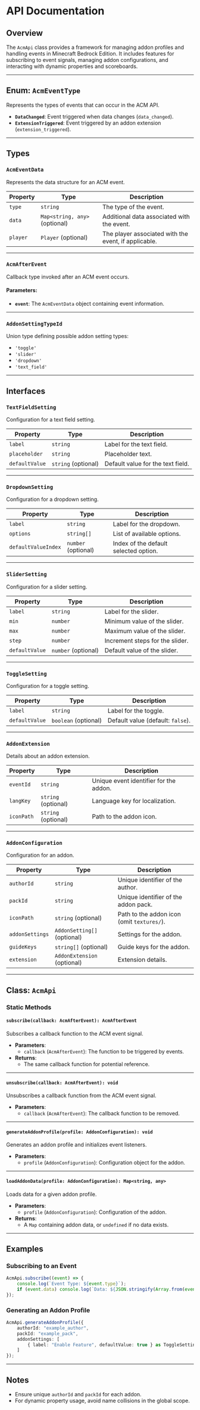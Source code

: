 # API Documentation

## Overview

The `AcmApi` class provides a framework for managing addon profiles and handling events in Minecraft Bedrock Edition. It includes features for subscribing to event signals, managing addon configurations, and interacting with dynamic properties and scoreboards.

---

## Enum: `AcmEventType`

Represents the types of events that can occur in the ACM API.

- **`DataChanged`**: Event triggered when data changes (`data_changed`).
- **`ExtensionTriggered`**: Event triggered by an addon extension (`extension_triggered`).

---

## Types

### `AcmEventData`

Represents the data structure for an ACM event.

| Property    | Type                       | Description                                            |
|-------------|----------------------------|--------------------------------------------------------|
| `type`      | `string`                   | The type of the event.                                 |
| `data`      | `Map<string, any>` (optional) | Additional data associated with the event.            |
| `player`    | `Player` (optional)        | The player associated with the event, if applicable.  |

---

### `AcmAfterEvent`

Callback type invoked after an ACM event occurs.

#### Parameters:
- **`event`**: The `AcmEventData` object containing event information.

---

### `AddonSettingTypeId`

Union type defining possible addon setting types:
- `'toggle'`
- `'slider'`
- `'dropdown'`
- `'text_field'`

---

## Interfaces

### `TextFieldSetting`

Configuration for a text field setting.

| Property        | Type     | Description                                    |
|------------------|----------|------------------------------------------------|
| `label`         | `string` | Label for the text field.                      |
| `placeholder`   | `string` | Placeholder text.                              |
| `defaultValue`  | `string` (optional) | Default value for the text field.    |

---

### `DropdownSetting`

Configuration for a dropdown setting.

| Property           | Type           | Description                                        |
|---------------------|----------------|----------------------------------------------------|
| `label`            | `string`      | Label for the dropdown.                           |
| `options`          | `string[]`    | List of available options.                        |
| `defaultValueIndex` | `number` (optional) | Index of the default selected option.       |

---

### `SliderSetting`

Configuration for a slider setting.

| Property       | Type      | Description                                      |
|-----------------|-----------|--------------------------------------------------|
| `label`        | `string`  | Label for the slider.                            |
| `min`          | `number`  | Minimum value of the slider.                     |
| `max`          | `number`  | Maximum value of the slider.                     |
| `step`         | `number`  | Increment steps for the slider.                  |
| `defaultValue` | `number` (optional) | Default value of the slider.           |

---

### `ToggleSetting`

Configuration for a toggle setting.

| Property       | Type      | Description                                     |
|-----------------|-----------|-------------------------------------------------|
| `label`        | `string`  | Label for the toggle.                           |
| `defaultValue` | `boolean` (optional) | Default value (default: `false`). |

---

### `AddonExtension`

Details about an addon extension.

| Property    | Type     | Description                                    |
|-------------|----------|------------------------------------------------|
| `eventId`   | `string` | Unique event identifier for the addon.         |
| `langKey`   | `string` (optional) | Language key for localization.       |
| `iconPath`  | `string` (optional) | Path to the addon icon.             |

---

### `AddonConfiguration`

Configuration for an addon.

| Property       | Type               | Description                                    |
|-----------------|--------------------|------------------------------------------------|
| `authorId`     | `string`           | Unique identifier of the author.              |
| `packId`       | `string`           | Unique identifier of the addon pack.          |
| `iconPath`     | `string` (optional)| Path to the addon icon (omit `textures/`).    |
| `addonSettings`| `AddonSetting[]` (optional) | Settings for the addon.           |
| `guideKeys`    | `string[]` (optional) | Guide keys for the addon.              |
| `extension`    | `AddonExtension` (optional) | Extension details.                   |

---

## Class: `AcmApi`

### Static Methods

#### `subscribe(callback: AcmAfterEvent): AcmAfterEvent`

Subscribes a callback function to the ACM event signal.

- **Parameters**:
  - `callback` (`AcmAfterEvent`): The function to be triggered by events.
- **Returns**:
  - The same callback function for potential reference.

---

#### `unsubscribe(callback: AcmAfterEvent): void`

Unsubscribes a callback function from the ACM event signal.

- **Parameters**:
  - `callback` (`AcmAfterEvent`): The callback function to be removed.

---

#### `generateAddonProfile(profile: AddonConfiguration): void`

Generates an addon profile and initializes event listeners.

- **Parameters**:
  - `profile` (`AddonConfiguration`): Configuration object for the addon.

---

#### `loadAddonData(profile: AddonConfiguration): Map<string, any>`

Loads data for a given addon profile.

- **Parameters**:
  - `profile` (`AddonConfiguration`): Configuration of the addon.
- **Returns**:
  - A `Map` containing addon data, or `undefined` if no data exists.

---

## Examples

### Subscribing to an Event
```typescript
AcmApi.subscribe((event) => {
    console.log(`Event Type: ${event.type}`);
    if (event.data) console.log(`Data: ${JSON.stringify(Array.from(event.data.entries()))}`);
});
```

### Generating an Addon Profile
```typescript
AcmApi.generateAddonProfile({
    authorId: "example_author",
    packId: "example_pack",
    addonSettings: [
        { label: "Enable Feature", defaultValue: true } as ToggleSetting
    ]
});
```

---

## Notes

- Ensure unique `authorId` and `packId` for each addon.
- For dynamic property usage, avoid name collisions in the global scope.
